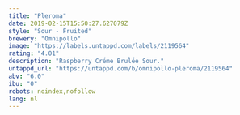 ```yaml
---
title: "Pleroma"
date: 2019-02-15T15:50:27.627079Z
style: "Sour - Fruited"
brewery: "Omnipollo"
image: "https://labels.untappd.com/labels/2119564"
rating: "4.01"
description: "Raspberry Créme Brulée Sour."
untappd_url: "https://untappd.com/b/omnipollo-pleroma/2119564"
abv: "6.0"
ibu: "0"
robots: noindex,nofollow
lang: nl
---
```

